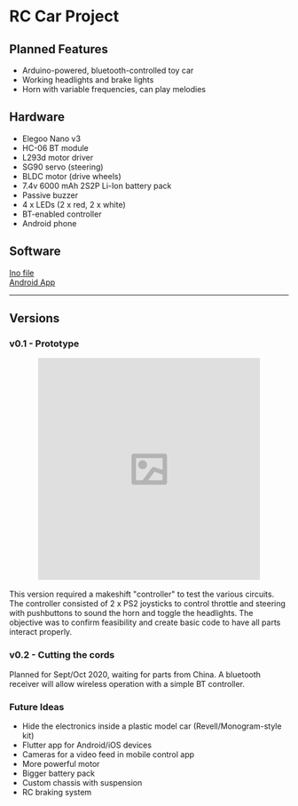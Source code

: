# RC Car Project

## Planned Features

 - Arduino-powered, bluetooth-controlled toy car
 - Working headlights and brake lights
 - Horn with variable frequencies, can play melodies

## Hardware

 - Elegoo Nano v3
 - HC-06 BT module
 - L293d motor driver
 - SG90 servo (steering)
 - BLDC motor (drive wheels)
 - 7.4v 6000 mAh 2S2P Li-Ion battery pack
 - Passive buzzer
 - 4 x LEDs (2 x red, 2 x white)
 - BT-enabled controller
 - Android phone

## Software

[Ino file](https://github.com/robjvan/rc_car/blob/master/rc_car_ino/rc_car_ino.ino)  
[Android App](#)

---

## Versions

 ### v0.1 - Prototype
<p align="center">
 <img src="/images/image_placeholder.png" height=400 width=400>
</p>
 This version required a makeshift "controller" to test the various circuits.  The controller consisted of 2 x PS2 joysticks to control throttle and steering with pushbuttons to sound the horn and toggle the headlights.  The objective was to confirm feasibility and create basic code to have all parts interact properly.

 ### v0.2 - Cutting the cords

 Planned for Sept/Oct 2020, waiting for parts from China.  A bluetooth receiver will allow wireless operation with a simple BT controller.

 ### Future Ideas

 - Hide the electronics inside a plastic model car (Revell/Monogram-style kit)
 - Flutter app for Android/iOS devices
 - Cameras for a video feed in mobile control app
 - More powerful motor
 - Bigger battery pack
 - Custom chassis with suspension
 - RC braking system

